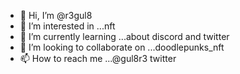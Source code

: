 - 👋 Hi, I’m @r3gul8
- 👀 I’m interested in ...nft 
- 🌱 I’m currently learning ...about discord and twitter
- 💞️ I’m looking to collaborate on ...doodlepunks_nft
- 📫 How to reach me ...@gul8r3 twitter

<!---
r3gul8/r3gul8 is a ✨ special ✨ repository because its `README.md` (this file) appears on your GitHub profile.
You can click the Preview link to take a look at your changes.
--->
